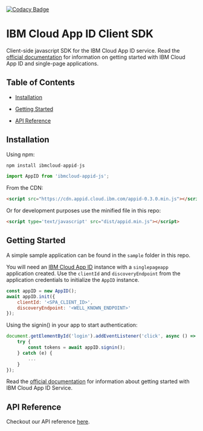 [![Codacy Badge](https://api.codacy.com/project/badge/Grade/a30e7499a5234d3494508b7050975beb)](https://www.codacy.com/app/kajabfab/appid-clientsdk-js?utm_source=github.com&amp;utm_medium=referral&amp;utm_content=ibm-cloud-security/appid-clientsdk-js&amp;utm_campaign=Badge_Grade)

# IBM Cloud App ID Client SDK
Client-side javascript SDK for the IBM Cloud App ID service. 
Read the [official documentation](https://test.cloud.ibm.com/docs/services/appid?topic=appid-single-page) for information on getting started with IBM Cloud App ID and single-page applications.

## Table of Contents

-   [Installation][1]

-   [Getting Started][2]

-   [API Reference][3]

## Installation
Using npm:
```javascript
npm install ibmcloud-appid-js
```

```javascript
import AppID from 'ibmcloud-appid-js';
```

From the CDN:
```html
<script src="https://cdn.appid.cloud.ibm.com/appid-0.3.0.min.js"></script>
```

Or for development purposes use the minified file in this repo:
```html
<script type='text/javascript' src="dist/appid.min.js"></script>
```

## Getting Started
A simple sample application can be found in the `sample` folder in this repo.

You will need an [IBM Cloud App ID](https://www.ibm.com/cloud/app-id) instance with a `singlepageapp` application created.
Use the `clientId` and `discoveryEndpoint` from the application credentials to initialize the `AppID` instance. 
```javascript
const appID = new AppID();
await appID.init({
    clientId: '<SPA_CLIENT_ID>',
    discoveryEndpoint: '<WELL_KNOWN_ENDPOINT>'
});
``` 
Using the signin() in your app to start authentication:
```javascript
document.getElementById('login').addEventListener('click', async () => {
    try {
        const tokens = await appID.signin();
    } catch (e) {
        ...
    }
});
```
Read the [official documentation](https://cloud.ibm.com/docs/services/appid?topic=appid-getting-started#gettingstarted) for information about getting started with IBM Cloud App ID Service.

## API Reference
Checkout our API reference [here](https://ibm-cloud-security.github.io/appid-clientsdk-js/).

[1]: #installation
[2]: #getting-started
[3]: #api-reference
